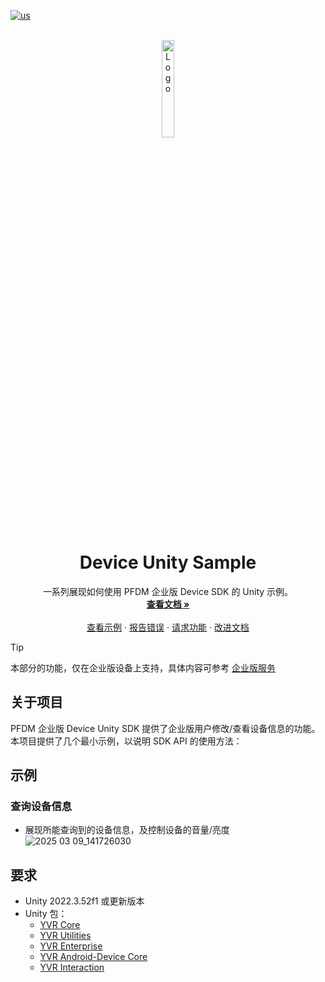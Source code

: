 [![us](https://img.shields.io/badge/lang-us-red.svg)](./README.md)

<!-- PROJECT LOGO -->
<br />
<div align="center">
  <a href="https://github.com/PlayForDreamDevelopers/DeviceSample-Unity">
    <img src="https://www.pfdm.cn/en/static/img/logo.2b1b07e.png" alt="Logo" width="20%">
  </a>

  <h1 align="center">Device Unity Sample </h1>

  <p align="center">
    一系列展现如何使用 PFDM 企业版 Device SDK 的 Unity 示例。
    <br />
    <a href="https://github.com/PlayForDreamDevelopers/DeviceSample-Unity/blob/main/README.zh.md"><strong>查看文档 »</strong></a>
    <br />
    <br />
    <a href="https://github.com/PlayForDreamDevelopers/DeviceSample-Unity#示例">查看示例</a>
    &middot;
    <a href="https://github.com/PlayForDreamDevelopers/DeviceSample-Unity/issues/ntemplate=bug_report.yml">报告错误</a>
    &middot;
    <a href="https://github.com/PlayForDreamDevelopers/DeviceSample-Unity/issues/new?template=feature_request.ymlt">请求功能</a>
    &middot;
    <a href="https://github.com/PlayForDreamDevelopers/DeviceSample-Unity/issues/ntemplate=documentation_update.yml">改进文档</a>
    
  </p>
</div>

> [!tip]
>
> 本部分的功能，仅在企业版设备上支持，具体内容可参考 [企业版服务](https://www.pfdm.cn/yvrdoc/biz/docs/0.Overview.html)

## 关于项目

PFDM 企业版 Device Unity SDK 提供了企业版用户修改/查看设备信息的功能。本项目提供了几个最小示例，以说明 SDK API 的使用方法：

## 示例

### 查询设备信息

- 展现所能查询到的设备信息，及控制设备的音量/亮度
  ![2025 03 09_141726030](https://github.com/user-attachments/assets/c1f3adf3-e354-43e3-907d-788d30ee435f)

## 要求

-   Unity 2022.3.52f1 或更新版本
-   Unity 包：
    -   [YVR Core](https://github.com/PlayForDreamDevelopers/com.yvr.core-mirror)
    -   [YVR Utilities](https://github.com/PlayForDreamDevelopers/com.yvr.Utilities-mirror)
    -   [YVR Enterprise](https://github.com/PlayForDreamDevelopers/com.yvr.enterprise-mirror)
    -   [YVR Android-Device Core](https://github.com/PlayForDreamDevelopers/com.yvr.android-device.core-mirror)
    -   [YVR Interaction](https://github.com/PlayForDreamDevelopers/com.yvr.interaction-mirror)
